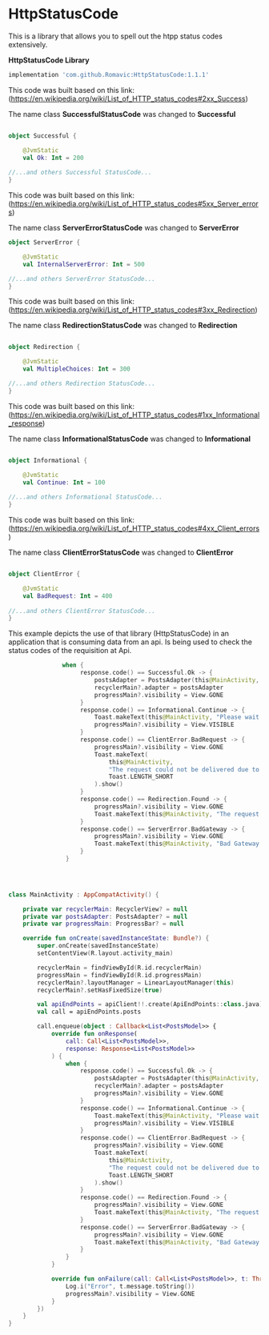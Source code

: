 # HttpStatusCode
This is a library that allows you to spell out the htpp status codes extensively.

**HttpStatusCode Library**

```Groovy
implementation 'com.github.Romavic:HttpStatusCode:1.1.1'
```

This code was built based on this link:(https://en.wikipedia.org/wiki/List_of_HTTP_status_codes#2xx_Success)

The name class **SuccessfulStatusCode** was changed to **Successful**
```Kotlin

object Successful {

    @JvmStatic
    val Ok: Int = 200
        
//...and others Successful StatusCode...
}
```
This code was built based on this link:(https://en.wikipedia.org/wiki/List_of_HTTP_status_codes#5xx_Server_errors)

The name class **ServerErrorStatusCode** was changed to **ServerError**

```Kotlin
object ServerError {

    @JvmStatic
    val InternalServerError: Int = 500

//...and others ServerError StatusCode...
}
```
This code was built based on this link:(https://en.wikipedia.org/wiki/List_of_HTTP_status_codes#3xx_Redirection)

The name class **RedirectionStatusCode** was changed to **Redirection**

```Kotlin

object Redirection {

    @JvmStatic
    val MultipleChoices: Int = 300

//...and others Redirection StatusCode...
}
```
This code was built based on this link:(https://en.wikipedia.org/wiki/List_of_HTTP_status_codes#1xx_Informational_response)

The name class **InformationalStatusCode** was changed to **Informational**

```Kotlin

object Informational {

    @JvmStatic
    val Continue: Int = 100
        
//...and others Informational StatusCode...
}
```
This code was built based on this link:(https://en.wikipedia.org/wiki/List_of_HTTP_status_codes#4xx_Client_errors)

The name class **ClientErrorStatusCode** was changed to **ClientError**

```Kotlin

object ClientError {

    @JvmStatic
    val BadRequest: Int = 400
        
//...and others ClientError StatusCode...
}
```
This example depicts the use of that library (HttpStatusCode) in an application that is consuming data from an api.
Is being used to check the status codes of the requisition at Api.

```Kotlin
               when {
                    response.code() == Successful.Ok -> {
                        postsAdapter = PostsAdapter(this@MainActivity, response.body()!!)
                        recyclerMain?.adapter = postsAdapter
                        progressMain?.visibility = View.GONE
                    }
                    response.code() == Informational.Continue -> {
                        Toast.makeText(this@MainActivity, "Please wait...", Toast.LENGTH_SHORT).show()
                        progressMain?.visibility = View.VISIBLE
                    }
                    response.code() == ClientError.BadRequest -> {
                        progressMain?.visibility = View.GONE
                        Toast.makeText(
                            this@MainActivity,
                            "The request could not be delivered due to incorrect syntax.",
                            Toast.LENGTH_SHORT
                        ).show()
                    }
                    response.code() == Redirection.Found -> {
                        progressMain?.visibility = View.GONE
                        Toast.makeText(this@MainActivity, "The request was found.", Toast.LENGTH_SHORT).show()
                    }
                    response.code() == ServerError.BadGateway -> {
                        progressMain?.visibility = View.GONE
                        Toast.makeText(this@MainActivity, "Bad Gateway.", Toast.LENGTH_SHORT).show()
                    }
                }
              
```

```Kotlin


class MainActivity : AppCompatActivity() {

    private var recyclerMain: RecyclerView? = null
    private var postsAdapter: PostsAdapter? = null
    private var progressMain: ProgressBar? = null

    override fun onCreate(savedInstanceState: Bundle?) {
        super.onCreate(savedInstanceState)
        setContentView(R.layout.activity_main)

        recyclerMain = findViewById(R.id.recyclerMain)
        progressMain = findViewById(R.id.progressMain)
        recyclerMain?.layoutManager = LinearLayoutManager(this)
        recyclerMain?.setHasFixedSize(true)

        val apiEndPoints = apiClient!!.create(ApiEndPoints::class.java)
        val call = apiEndPoints.posts

        call.enqueue(object : Callback<List<PostsModel>> {
            override fun onResponse(
                call: Call<List<PostsModel>>,
                response: Response<List<PostsModel>>
            ) {
                when {
                    response.code() == Successful.Ok -> {
                        postsAdapter = PostsAdapter(this@MainActivity, response.body()!!)
                        recyclerMain?.adapter = postsAdapter
                        progressMain?.visibility = View.GONE
                    }
                    response.code() == Informational.Continue -> {
                        Toast.makeText(this@MainActivity, "Please wait...", Toast.LENGTH_SHORT).show()
                        progressMain?.visibility = View.VISIBLE
                    }
                    response.code() == ClientError.BadRequest -> {
                        progressMain?.visibility = View.GONE
                        Toast.makeText(
                            this@MainActivity,
                            "The request could not be delivered due to incorrect syntax.",
                            Toast.LENGTH_SHORT
                        ).show()
                    }
                    response.code() == Redirection.Found -> {
                        progressMain?.visibility = View.GONE
                        Toast.makeText(this@MainActivity, "The request was found.", Toast.LENGTH_SHORT).show()
                    }
                    response.code() == ServerError.BadGateway -> {
                        progressMain?.visibility = View.GONE
                        Toast.makeText(this@MainActivity, "Bad Gateway.", Toast.LENGTH_SHORT).show()
                    }
                }
            }

            override fun onFailure(call: Call<List<PostsModel>>, t: Throwable) {
                Log.i("Error", t.message.toString())
                progressMain?.visibility = View.GONE
            }
        })
    }
}
```
